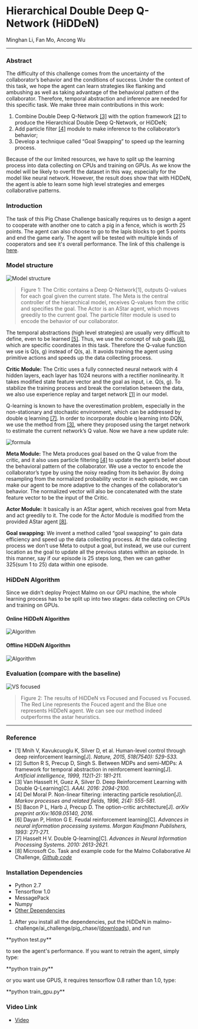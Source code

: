 # Hierarchical Double Deep Q-Network (HiDDeN)
Minghan Li, Fan Mo, Ancong Wu

----
### Abstract
The difficulty of this challenge comes from the uncertainty of the collaborator’s behavior and the conditions of success. Under the context of this task, we hope the agent can learn strategies like flanking and ambushing as well as taking advantage of the behavioral pattern of the collaborator. Therefore, temporal abstraction and inference are needed for this specific task. We make three main contributions in this work:
1. Combine Double Deep Q-Network [[3]](#reference) with the option framework [[2]](#reference) to produce the Hierarchical Double Deep Q-Network, or HiDDeN;
1. Add particle filter [[4]](#reference) module to make inference to the collaborator’s behavior;
1. Develop a technique called “Goal Swapping” to speed up the learning process.

Because of the our limited resources, we have to split up the learning process into data collecting on CPUs and training on GPUs. As we know the model will be likely to overfit the dataset in this way, especially for the model like neural network. However, the result does show that with HiDDeN, the agent is able to learn some high level strategies and emerges collaborative patterns.

### Introduction
The task of this Pig Chase Challenge basically requires us to design a agent to cooperate with another one to catch a pig in a fence, which is worth 25 points. The agent can also choose to go to the lapis blocks to get 5 points and end the game early. The agent will be tested with multiple kinds of cooperators and see it's overall performance. The link of this challenge is [here](https://github.com/Microsoft/malmo-challenge/blob/master/ai_challenge/pig_chase/README.md).

### Model structure
![Model structure](doc/chart-cut.png)
>Figure 1: The Critic contains a Deep Q-Network[1], outputs Q-values for each goal given the current state. The Meta is the central controller of the hierarchical model, receives Q-values from the critic and specifies the goal. The Actor is an AStar agent, which moves greedily to the current goal. The particle filter module is used to encode the behavior of our collaborator.

The temporal abstractions (high level strategies) are usually very difficult to define, even to be learned [[5]](#reference). Thus, we use the concept of sub goals [[6]](#reference), which are specific coordinates in this task. Therefore the Q-value function we use is Q(s, g) instead of Q(s, a). It avoids training the agent using primitive actions and  speeds up the data collecting process.

**Critic Module:**
The Critic uses a fully connected neural network with 4 hidden layers, each layer has 1024 neurons with a rectifier nonlinearity. It takes modified state feature vector and the goal as input, i.e. Q(s, g). To stabilize the training process and break the correlation between the data, we also use experience replay and target network [[1]](#reference) in our model.

Q-learning is known to have the overestimation problem, especially in the non-stationary and stochastic environment, which can be addressed by double q learning [[7]](#reference). In order to incorporate double q learning into DQN, we use the method from [[3]](#reference), where they proposed using the target network to estimate the current network’s Q value. Now we have a new update rule:

![formula](doc/formula-cut.png)

**Meta Module:**
The Meta produces goal based on the Q value from the critic, and it also uses particle filtering [[4]](#reference) to update the agent’s belief about the behavioral pattern of the collaborator. We use a vector to encode the collaborator’s type by using the noisy reading from its behavior. By doing resampling from the normalized probability vector in each episode, we can make our agent to be more adaptive to the changes of the collaborator’s behavior. The normalized vector will also be concatenated with the state feature vector to be the input of the Critic.

**Actor Module:**
It basically is an AStar agent, which receives goal from Meta and act greedily to it. The code for the Actor Module is modified from the provided AStar agent [[8]](#reference).

**Goal swapping:**
We invent a method called “goal swapping” to gain data efficiency and speed up the data collecting process. At the data collecting process we don’t use Meta to output a goal, but instead, we use our current location as the goal to update all the previous states within an episode. In this manner, say if our episode is 25 steps long, then we can gather 325(sum 1 to 25) data within one episode.

### HiDDeN Algorithm
Since we didn’t deploy Project Malmo on our GPU machine, the whole learning process has to be split up into two stages: data collecting on CPUs and training on GPUs.

#### Online HiDDeN Algorithm
![Algorithm](doc/algo-online-cut.png)

#### Offline HiDDeN Algorithm
![Algorithm](doc/algo-offline-cut.png)

### Evaluation (compare with the baseline)
![VS focused](doc/results.png)
>Figure 2: The results of HiDDeN vs Focused and Focused vs Focused. The Red Line represents the Fouced agent and the Blue one represents HiDDeN agent. We can see our method indeed outperforms the astar heuristics.

---
### Reference
* [1] Mnih V, Kavukcuoglu K, Silver D, et al. Human-level control through deep reinforcement learning[J]. _Nature, 2015, 518(7540): 529-533._
* [2] Sutton R S, Precup D, Singh S. Between MDPs and semi-MDPs: A framework for temporal abstraction in reinforcement learning[J]. _Artificial intelligence, 1999, 112(1-2): 181-211._
* [3] Van Hasselt H, Guez A, Silver D. Deep Reinforcement Learning with Double Q-Learning[C]. _AAAI. 2016: 2094-2100._
* [4] Del Moral P. Non-linear filtering: interacting particle resolution[J]. _Markov processes and related fields, 1996, 2(4): 555-581._
* [5] Bacon P L, Harb J, Precup D. The option-critic architecture[J]. _arXiv preprint arXiv:1609.05140, 2016._
* [6] Dayan P, Hinton G E. Feudal reinforcement learning[C]. _Advances in neural information processing systems. Morgan Kaufmann Publishers, 1993: 271-271._
* [7] Hasselt H V. Double Q-learning[C]. _Advances in Neural Information Processing Systems. 2010: 2613-2621._
* [8] Microsoft Co. Task and example code for the Malmo Collaborative AI Challenge, [_Github code_](https://github.com/Microsoft/malmo-challenge)

### Installation Dependencies
* Python 2.7
* Tensorflow 1.0
* MessagePack
* Numpy
* [Other Dependencies](https://github.com/Microsoft/malmo-challenge)

1. After you install all the dependencies, put the HiDDeN in malmo-challenge/ai_challenge/pig_chase/([downloads](https://github.com/Microsoft/malmo-challenge/blob/master/ai_challenge/pig_chase/README.md)), and run
 <p>**python test.py**
 <p>to see the agent's performance. If you want to retrain the agent, simply type:
 <p>**python train.py**
 <p>or you want use GPUS, it requires tensorflow 0.8 rather than 1.0, type:
 <p>**python train_gpu.py**

### Video Link
* [Video](https://youtu.be/GR5rj8rRy1c)
